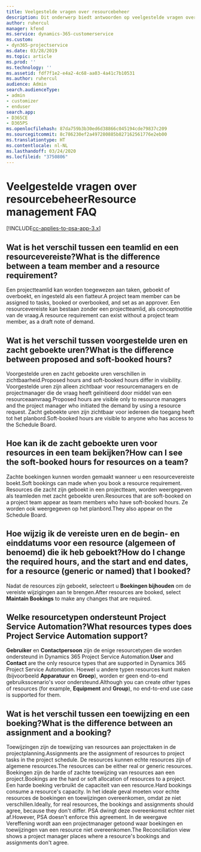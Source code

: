 ```yaml
---
title: Veelgestelde vragen over resourcebeheer
description: Dit onderwerp biedt antwoorden op veelgestelde vragen over resourcebeheer.
author: ruhercul
manager: kfend
ms.service: dynamics-365-customerservice
ms.custom:
- dyn365-projectservice
ms.date: 03/28/2019
ms.topic: article
ms.prod: ''
ms.technology: ''
ms.assetid: fdf7f1e2-e4a2-4c68-aa03-4a41c7b10531
ms.author: ruhercul
audience: Admin
search.audienceType:
- admin
- customizer
- enduser
search.app:
- D365CE
- D365PS
ms.openlocfilehash: 87da759b3b30ed6d38866c045194cde79837c209
ms.sourcegitcommit: 8c786230ef2a497280885b827162561776e2eb00
ms.translationtype: HT
ms.contentlocale: nl-NL
ms.lasthandoff: 03/24/2020
ms.locfileid: "3750806"
---
```

# <a name="resource-management-faq"></a><span data-ttu-id="8829a-103">Veelgestelde vragen over resourcebeheer</span><span class="sxs-lookup"><span data-stu-id="8829a-103">Resource management FAQ</span></span>

[!INCLUDE[cc-applies-to-psa-app-3.x](../includes/cc-applies-to-psa-app-3x.md)]

## <a name="what-is-the-difference-between-a-team-member-and-a-resource-requirement"></a><span data-ttu-id="8829a-104">Wat is het verschil tussen een teamlid en een resourcevereiste?</span><span class="sxs-lookup"><span data-stu-id="8829a-104">What is the difference between a team member and a resource requirement?</span></span>

<span data-ttu-id="8829a-105">Een projectteamlid kan worden toegewezen aan taken, geboekt of overboekt, en ingesteld als een fiatteur.</span><span class="sxs-lookup"><span data-stu-id="8829a-105">A project team member can be assigned to tasks, booked or overbooked, and set as an approver.</span></span> <span data-ttu-id="8829a-106">Een resourcevereiste kan bestaan zonder een projectteamlid, als conceptnotitie van de vraag.</span><span class="sxs-lookup"><span data-stu-id="8829a-106">A resource requirement can exist without a project team member, as a draft note of demand.</span></span> 

## <a name="what-is-the-difference-between-proposed-and-soft-booked-hours"></a><span data-ttu-id="8829a-107">Wat is het verschil tussen voorgestelde uren en zacht geboekte uren?</span><span class="sxs-lookup"><span data-stu-id="8829a-107">What is the difference between proposed and soft-booked hours?</span></span>

<span data-ttu-id="8829a-108">Voorgestelde uren en zacht geboekte uren verschillen in zichtbaarheid.</span><span class="sxs-lookup"><span data-stu-id="8829a-108">Proposed hours and soft-booked hours differ in visibility.</span></span> <span data-ttu-id="8829a-109">Voorgestelde uren zijn alleen zichtbaar voor resourcemanagers en de projectmanager die de vraag heeft geïnitieerd door middel van een resourceaanvraag.</span><span class="sxs-lookup"><span data-stu-id="8829a-109">Proposed hours are visible only to resource managers and the project manager who initiated the demand by using a resource request.</span></span> <span data-ttu-id="8829a-110">Zacht geboekte uren zijn zichtbaar voor iedereen die toegang heeft tot het planbord.</span><span class="sxs-lookup"><span data-stu-id="8829a-110">Soft-booked hours are visible to anyone who has access to the Schedule Board.</span></span>

## <a name="how-can-i-see-the-soft-booked-hours-for-resources-on-a-team"></a><span data-ttu-id="8829a-111">Hoe kan ik de zacht geboekte uren voor resources in een team bekijken?</span><span class="sxs-lookup"><span data-stu-id="8829a-111">How can I see the soft-booked hours for resources on a team?</span></span>

<span data-ttu-id="8829a-112">Zachte boekingen kunnen worden gemaakt wanneer u een resourcevereiste boekt.</span><span class="sxs-lookup"><span data-stu-id="8829a-112">Soft bookings can made when you book a resource requirement.</span></span> <span data-ttu-id="8829a-113">Resources die zacht zijn geboekt in een projectteam, worden weergegeven als teamleden met zacht geboekte uren.</span><span class="sxs-lookup"><span data-stu-id="8829a-113">Resources that are soft-booked on a project team appear as team members who have soft-booked hours.</span></span> <span data-ttu-id="8829a-114">Ze worden ook weergegeven op het planbord.</span><span class="sxs-lookup"><span data-stu-id="8829a-114">They also appear on the Schedule Board.</span></span>

## <a name="how-do-i-change-the-required-hours-and-the-start-and-end-dates-for-a-resource-generic-or-named-that-i-booked"></a><span data-ttu-id="8829a-115">Hoe wijzig ik de vereiste uren en de begin- en einddatums voor een resource (algemeen of benoemd) die ik heb geboekt?</span><span class="sxs-lookup"><span data-stu-id="8829a-115">How do I change the required hours, and the start and end dates, for a resource (generic or named) that I booked?</span></span>

<span data-ttu-id="8829a-116">Nadat de resources zijn geboekt, selecteert u **Boekingen bijhouden** om de vereiste wijzigingen aan te brengen.</span><span class="sxs-lookup"><span data-stu-id="8829a-116">After resources are booked, select **Maintain Bookings** to make any changes that are required.</span></span>

## <a name="what-resources-types-does-project-service-automation-support"></a><span data-ttu-id="8829a-117">Welke resourcetypen ondersteunt Project Service Automation?</span><span class="sxs-lookup"><span data-stu-id="8829a-117">What resources types does Project Service Automation support?</span></span>

<span data-ttu-id="8829a-118">**Gebruiker** en **Contactpersoon** zijn de enige resourcetypen die worden ondersteund in Dynamics 365 Project Service Automation.</span><span class="sxs-lookup"><span data-stu-id="8829a-118">**User** and **Contact** are the only resource types that are supported in Dynamics 365 Project Service Automation.</span></span> <span data-ttu-id="8829a-119">Hoewel u andere typen resources kunt maken (bijvoorbeeld **Apparatuur** en **Groep**), worden er geen end-to-end gebruiksscenario's voor ondersteund.</span><span class="sxs-lookup"><span data-stu-id="8829a-119">Although you can create other types of resources (for example, **Equipment** and **Group**), no end-to-end use case is supported for them.</span></span>

## <a name="what-is-the-difference-between-an-assignment-and-a-booking"></a><span data-ttu-id="8829a-120">Wat is het verschil tussen een toewijzing en een boeking?</span><span class="sxs-lookup"><span data-stu-id="8829a-120">What is the difference between an assignment and a booking?</span></span>

<span data-ttu-id="8829a-121">Toewijzingen zijn de toewijzing van resources aan projecttaken in de projectplanning.</span><span class="sxs-lookup"><span data-stu-id="8829a-121">Assignments are the assignment of resources to project tasks in the project schedule.</span></span> <span data-ttu-id="8829a-122">De resources kunnen echte resources zijn of algemene resources.</span><span class="sxs-lookup"><span data-stu-id="8829a-122">The resources can be either real or generic resources.</span></span> <span data-ttu-id="8829a-123">Boekingen zijn de harde of zachte toewijzing van resources aan een project.</span><span class="sxs-lookup"><span data-stu-id="8829a-123">Bookings are the hard or soft allocation of resources to a project.</span></span> <span data-ttu-id="8829a-124">Een harde boeking verbruikt de capaciteit van een resource.</span><span class="sxs-lookup"><span data-stu-id="8829a-124">Hard bookings consume a resource's capacity.</span></span> <span data-ttu-id="8829a-125">In het ideale geval moeten voor echte resources de boekingen en toewijzingen overeenkomen, omdat ze niet verschillen.</span><span class="sxs-lookup"><span data-stu-id="8829a-125">Ideally, for real resources, the bookings and assignments should agree, because they don't differ.</span></span> <span data-ttu-id="8829a-126">PSA dwingt deze overeenkomst echter niet af.</span><span class="sxs-lookup"><span data-stu-id="8829a-126">However, PSA doesn't enforce this agreement.</span></span> <span data-ttu-id="8829a-127">In de weergave Vereffening wordt aan een projectmanager getoond waar boekingen en toewijzingen van een resource niet overeenkomen.</span><span class="sxs-lookup"><span data-stu-id="8829a-127">The Reconciliation view shows a project manager places where a resource's bookings and assignments don't agree.</span></span>
